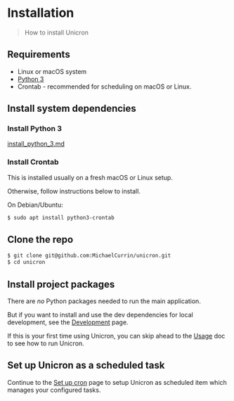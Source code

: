 # Installation
> How to install Unicron


## Requirements

- Linux or macOS system 
- [Python 3](https://python.org/)
- Crontab - recommended for scheduling on macOS or Linux.


## Install system dependencies

### Install Python 3

[install_python_3.md](//gist.githubusercontent.com/MichaelCurrin/57caae30bd7b0991098e9804a9494c23/raw/install-python-3.md ':include')

### Install Crontab

This is installed usually on a fresh macOS or Linux setup.

Otherwise, follow instructions below to install.

On Debian/Ubuntu:

```bash
$ sudo apt install python3-crontab
```


## Clone the repo

```bash
$ git clone git@github.com:MichaelCurrin/unicron.git
$ cd unicron
```


## Install project packages

There are _no_ Python packages needed to run the main application.

But if you want to install and use the dev dependencies for local development, see the [Development](development.md) page.

If this is your first time using Unicron, you can skip ahead to the [Usage](usage.md) doc to see how to run Unicron.


## Set up Unicron as a scheduled task

Continue to the [Set up cron](setup_cron.md) page to setup Unicron as scheduled item which manages your configured tasks.
